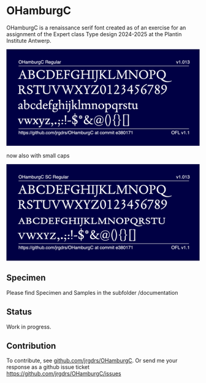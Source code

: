 # OHamburgC

OHamburgC is a renaissance serif font created as of an exercise for an assignment of the Expert class Type design 2024-2025 at the Plantin Institute Antwerp. 

![Sample Image](documentation/image-OHamburgC-Regular.png)

now also with small caps

![Sample Image](documentation/image-OHamburgCSC-Regular.png)


## Specimen

Please find Specimen and Samples in the subfolder /documentation

## Status

Work in progress.

## Contribution

To contribute, see <a href="https://github.com/jrgdrs/OHamburgC">github.com/jrgdrs/OHamburgC</a>.
Or send me your response as a github issue ticket https://github.com/jrgdrs/OHamburgC/issues
